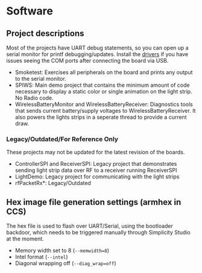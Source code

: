 # Software 

## Project descriptions

Most of the projects have UART debug statements, so you can open up a serial monitor for printf debugging/updates. 
Install the [drivers](https://www.silabs.com/developers/usb-to-uart-bridge-vcp-drivers?tab=downloads) if you have 
issues seeing the COM ports after connecting the board via USB. 
 
- Smoketest: Exercises all peripherals on the board and prints any output to the serial monitor. 
- SPIWS: Main demo project that contains the minimum amount of code necessary to display a static color or single animation on the light strip. No Radio code. 
- WirelessBatteryMonitor and WirelessBatteryReceiver: Diagnostics tools that sends current battery/supply voltages to WirelessBatteryReceiver. 
It also powers the lights strips in a seperate thread to provide a current draw. 

### Legacy/Outdated/For Reference Only

These projects may not be updated for the latest revision of the boards. 

- ControllerSPI and ReceiverSPI: Legacy project that demonstrates sending light strip data over RF to a receiver running ReceiverSPI
- LightDemo: Legacy project for communicating with the light strips
- rfPacketRx*: Legacy/Outdated

## Hex image file generation settings (armhex in CCS)

The hex file is used to flash over UART/Serial, using the bootloader backdoor, which needs to be triggered manually through Simplicity Studio at the moment. 

- Memory width set to 8 (`--memwidth=8`)
- Intel format (`--intel`)
- Diagonal wrapping off (`--diag_wrap=off`)